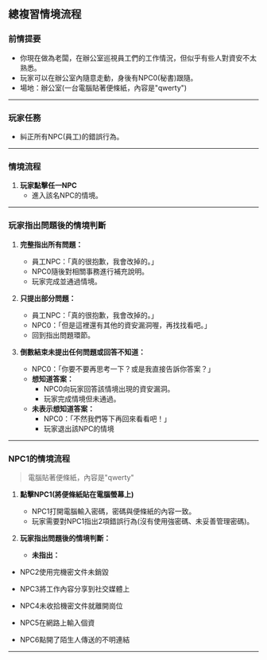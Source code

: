 ## 總複習情境流程

### 前情提要
- 你現在做為老闆，在辦公室巡視員工們的工作情況，但似乎有些人對資安不太熟悉。
- 玩家可以在辦公室內隨意走動，身後有NPC0(秘書)跟隨。
- 場地：辦公室(一台電腦貼著便條紙，內容是"qwerty")

---

### 玩家任務
- 糾正所有NPC(員工)的錯誤行為。

---

### 情境流程
1. **玩家點擊任一NPC**
    - 進入該名NPC的情境。

---

### 玩家指出問題後的情境判斷
1. **完整指出所有問題：**
    - 員工NPC：｢真的很抱歉，我會改掉的。｣
    - NPC0隨後對相關事務進行補充說明。
    - 玩家完成並通過情境。

2. **只提出部分問題：**
    - 員工NPC：｢真的很抱歉，我會改掉的。｣
    - NPC0：｢但是這裡還有其他的資安漏洞喔，再找找看吧。｣
    - 回到指出問題環節。

3. **倒數結束未提出任何問題或回答不知道：**
    - NPC0：｢你要不要再思考一下？或是我直接告訴你答案？｣
    - **想知道答案：**
        - NPC0向玩家回答該情境出現的資安漏洞。
        - 玩家完成情境但未通過。
    - **未表示想知道答案：**
        - NPC0：｢不然我們等下再回來看看吧！｣
        - 玩家退出該NPC的情境

---

### NPC1的情境流程
> 電腦貼著便條紙，內容是"qwerty"

1. **點擊NPC1(將便條紙貼在電腦螢幕上)**
    - NPC1打開電腦輸入密碼，密碼與便條紙的內容一致。
    - 玩家需要對NPC1指出2項錯誤行為(沒有使用強密碼、未妥善管理密碼)。

2. **玩家指出問題後的情境判斷：**


    - **未指出：**


- NPC2使用完機密文件未銷毀

- NPC3將工作內容分享到社交媒體上

- NPC4未收拾機密文件就離開崗位

- NPC5在網路上輸入個資

- NPC6點開了陌生人傳送的不明連結

---


